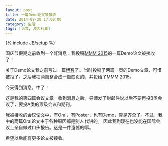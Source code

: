 ```yaml
---
layout: post
title: 一篇Demo论文被接收
date: 2014-09-28 17:00:00
category: 生活
tags: [论文, 澳大利亚]
---
```

{% include JB/setup %}

国庆节假期之前收到一个好消息：我投稿[MMM 2015](http://www.mmm2015.org/)的一篇Demo论文被接收了！

<!--more-->

关于Demo论文我之前写过一篇[博客](/posts/submitted-two-demo-papers/)了。当时投稿了两篇一页的Demo文章，可惜被拒了。之后我把两篇整合成一篇四页的，并投给了MMM 2015。

今天得到消息，中了！

这是我的第四篇会议文章。收到消息之后，导师发了封邮件说以后不要再投B类会议了，要投A类的顶级会议和期刊。

我被接收的会议论文中，有Oral，有Poster，也有Demo，算是齐全了。不过，我中的两篇Oral论文由于各种原因都是别人代讲的。
因此我到现在也没能在国际会议上亲自做过口头报告。这是一件遗憾的事。

希望以后能有更多论文被接收。